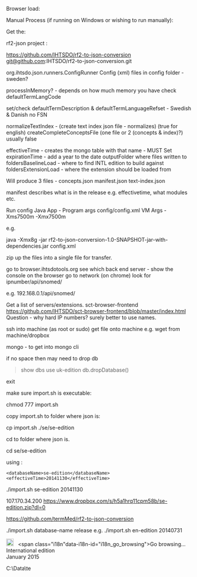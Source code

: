 Browser load:

Manual Process (if running on Windows or wishing to run manually):


Get the:

rf2-json project : 

https://github.com/IHTSDO/rf2-to-json-conversion
git@github.com:IHTSDO/rf2-to-json-conversion.git

org.ihtsdo.json.runners.ConfigRunner
Config (xml) files in config folder - sweden?

processInMemory? - depends on how much memory you have
check defaultTermLangCode

set/check defaultTermDescription & defaultTermLanguageRefset - Swedish & Danish no FSN 

normalizeTextIndex - (create text index json file - normalizes) (true for english)
createCompleteConceptsFile (one file or 2 (concepts & index)?) usually false

effectiveTime - creates the mongo table with that name - MUST Set
expirationTime - add a year to the date
outputFolder  where files written to
foldersBaselineLoad - where to find INTL edition to build against
foldersExtensionLoad - where the extension should be loaded from

Will produce 3 files - concepts.json  manifest.json text-index.json

manifest describes what is in the release e.g. effectivetime, what modules etc.


Run config
Java App -
Program args config/config.xml
VM Args -Xms7500m -Xmx7500m

e.g.

java -Xmx8g -jar rf2-to-json-conversion-1.0-SNAPSHOT-jar-with-dependencies.jar config.xml

zip up the files into a single file for transfer.



go to browser.ihtsdotools.org see which back end server - show the console on the browser go to network (on chrome)   look for ipnumber/api/snomed/

e.g. 192.168.0.1/api/snomed/

Get a list of servers/extensions.
sct-browser-frontend 
https://github.com/IHTSDO/sct-browser-frontend/blob/master/index.html
Question - why hard IP numbers? surely better to use names.

ssh into machine (as root or sudo)
get file onto machine e.g. wget from machine/dropbox

mongo - to get into mongo cli


if no space then may need to drop db
> show dbs
> use uk-edition
> db.dropDatabase()

exit


make sure import.sh is executable:

chmod 777 import.sh

copy import.sh to folder where json is:

cp import.sh ./se/se-edition

cd to folder where json is. 

cd se/se-edition

using :

    <databaseName>se-edition</databaseName>
    <effectiveTime>20141130</effectiveTime>

./import.sh se-edition 20141130



107.170.34.200
https://www.dropbox.com/s/h5a1hrq11cpm58b/se-edition.zip?dl=0

https://github.com/termMed/rf2-to-json-conversion

./import.sh database-name release
e.g.
./import.sh en-edition 20140731


<a class="btn btn-primary btn-lg" role="button" onclick="switchRelease('International Edition 20150131', 'en-edition', 'v20150131', '900000000000509007', 'http://107.170.34.200/api/snomed');switchToFullHeight(404684003, 138875005);"><img src="img/box-logo.png" style="height:20px">&nbsp;&nbsp;&nbsp;<span class="i18n"data-i18n-id="i18n_go_browsing">Go browsing...</span><br><span class="small">International edition<br>January 2015</span></a>


C:\Data\te